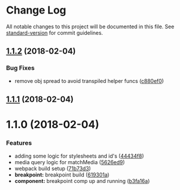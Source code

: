 # Change Log

All notable changes to this project will be documented in this file. See [standard-version](https://github.com/conventional-changelog/standard-version) for commit guidelines.

<a name="1.1.2"></a>
## [1.1.2](https://github.com/alexsasharegan/vue-layout/compare/v1.1.1...v1.1.2) (2018-02-04)


### Bug Fixes

* remove obj spread to avoid transpiled helper funcs ([c880ef0](https://github.com/alexsasharegan/vue-layout/commit/c880ef0))



<a name="1.1.1"></a>
## [1.1.1](https://github.com/alexsasharegan/vue-layout/compare/v1.1.0...v1.1.1) (2018-02-04)



<a name="1.1.0"></a>
# 1.1.0 (2018-02-04)


### Features

* adding some logic for stylesheets and id's ([44434f8](https://github.com/alexsasharegan/vue-layout/commit/44434f8))
* media query logic for matchMedia ([5626ed9](https://github.com/alexsasharegan/vue-layout/commit/5626ed9))
* webpack build setup ([71b73d3](https://github.com/alexsasharegan/vue-layout/commit/71b73d3))
* **breakpoint:** breakpoint build ([619301a](https://github.com/alexsasharegan/vue-layout/commit/619301a))
* **component:** breakpoint comp up and running ([b3fa16a](https://github.com/alexsasharegan/vue-layout/commit/b3fa16a))
